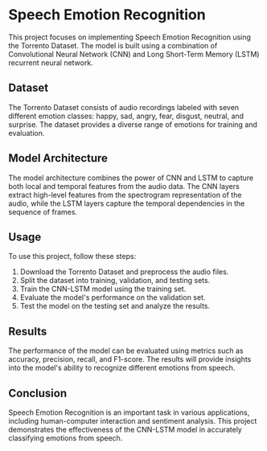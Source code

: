 # Speech Emotion Recognition

This project focuses on implementing Speech Emotion Recognition using the Torrento Dataset. The model is built using a combination of Convolutional Neural Network (CNN) and Long Short-Term Memory (LSTM) recurrent neural network.

## Dataset

The Torrento Dataset consists of audio recordings labeled with seven different emotion classes: happy, sad, angry, fear, disgust, neutral, and surprise. The dataset provides a diverse range of emotions for training and evaluation.

## Model Architecture

The model architecture combines the power of CNN and LSTM to capture both local and temporal features from the audio data. The CNN layers extract high-level features from the spectrogram representation of the audio, while the LSTM layers capture the temporal dependencies in the sequence of frames.

## Usage

To use this project, follow these steps:

1. Download the Torrento Dataset and preprocess the audio files.
2. Split the dataset into training, validation, and testing sets.
3. Train the CNN-LSTM model using the training set.
4. Evaluate the model's performance on the validation set.
5. Test the model on the testing set and analyze the results.

## Results

The performance of the model can be evaluated using metrics such as accuracy, precision, recall, and F1-score. The results will provide insights into the model's ability to recognize different emotions from speech.

## Conclusion

Speech Emotion Recognition is an important task in various applications, including human-computer interaction and sentiment analysis. This project demonstrates the effectiveness of the CNN-LSTM model in accurately classifying emotions from speech.
